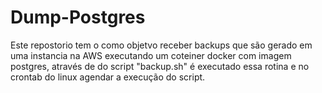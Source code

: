 # Dump-Postgres

Este repostorio tem o como objetvo receber backups que são gerado em uma instancia na AWS executando um coteiner docker com imagem postgres, através de do script "backup.sh" é executado essa rotina e no crontab do linux agendar a execução do script. 
